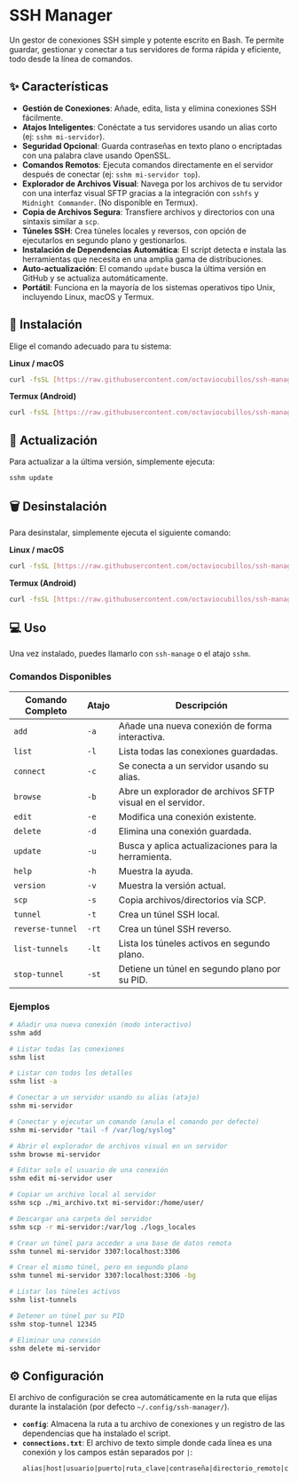 # SSH Manager

Un gestor de conexiones SSH simple y potente escrito en Bash. Te permite guardar, gestionar y conectar a tus servidores de forma rápida y eficiente, todo desde la línea de comandos.

## ✨ Características

- **Gestión de Conexiones**: Añade, edita, lista y elimina conexiones SSH fácilmente.
- **Atajos Inteligentes**: Conéctate a tus servidores usando un alias corto (ej: `sshm mi-servidor`).
- **Seguridad Opcional**: Guarda contraseñas en texto plano o encriptadas con una palabra clave usando OpenSSL.
- **Comandos Remotos**: Ejecuta comandos directamente en el servidor después de conectar (ej: `sshm mi-servidor top`).
- **Explorador de Archivos Visual**: Navega por los archivos de tu servidor con una interfaz visual SFTP gracias a la integración con `sshfs` y `Midnight Commander`. (No disponible en Termux).
- **Copia de Archivos Segura**: Transfiere archivos y directorios con una sintaxis similar a `scp`.
- **Túneles SSH**: Crea túneles locales y reversos, con opción de ejecutarlos en segundo plano y gestionarlos.
- **Instalación de Dependencias Automática**: El script detecta e instala las herramientas que necesita en una amplia gama de distribuciones.
- **Auto-actualización**: El comando `update` busca la última versión en GitHub y se actualiza automáticamente.
- **Portátil**: Funciona en la mayoría de los sistemas operativos tipo Unix, incluyendo Linux, macOS y Termux.

## 🚀 Instalación

Elige el comando adecuado para tu sistema:

**Linux / macOS**
```bash
curl -fsSL [https://raw.githubusercontent.com/octaviocubillos/ssh-manage/master/install.sh](https://raw.githubusercontent.com/octaviocubillos/ssh-manage/master/install.sh) | sudo bash
```

**Termux (Android)**
```bash
curl -fsSL [https://raw.githubusercontent.com/octaviocubillos/ssh-manage/master/install.sh](https://raw.githubusercontent.com/octaviocubillos/ssh-manage/master/install.sh) | bash
```

## 🔄 Actualización

Para actualizar a la última versión, simplemente ejecuta:
```bash
sshm update
```

## 🗑️ Desinstalación

Para desinstalar, simplemente ejecuta el siguiente comando:

**Linux / macOS**
```bash
curl -fsSL [https://raw.githubusercontent.com/octaviocubillos/ssh-manage/master/uninstall.sh](https://raw.githubusercontent.com/octaviocubillos/ssh-manage/master/uninstall.sh) | sudo bash
```

**Termux (Android)**
```bash
curl -fsSL [https://raw.githubusercontent.com/octaviocubillos/ssh-manage/master/uninstall.sh](https://raw.githubusercontent.com/octaviocubillos/ssh-manage/master/uninstall.sh) | bash
```


## 💻 Uso

Una vez instalado, puedes llamarlo con `ssh-manage` o el atajo `sshm`.

### Comandos Disponibles

| Comando Completo | Atajo | Descripción                                                 |
| ---------------- | ----- | ----------------------------------------------------------- |
| `add`            | `-a`  | Añade una nueva conexión de forma interactiva.              |
| `list`           | `-l`  | Lista todas las conexiones guardadas.                       |
| `connect`        | `-c`  | Se conecta a un servidor usando su alias.                   |
| `browse`         | `-b`  | Abre un explorador de archivos SFTP visual en el servidor.  |
| `edit`           | `-e`  | Modifica una conexión existente.                            |
| `delete`         | `-d`  | Elimina una conexión guardada.                              |
| `update`         | `-u`  | Busca y aplica actualizaciones para la herramienta.         |
| `help`           | `-h`  | Muestra la ayuda.                                           |
| `version`        | `-v`  | Muestra la versión actual.                                  |
| `scp`            | `-s`  | Copia archivos/directorios vía SCP.                         |
| `tunnel`         | `-t`  | Crea un túnel SSH local.                                    |
| `reverse-tunnel` | `-rt` | Crea un túnel SSH reverso.                                  |
| `list-tunnels`   | `-lt` | Lista los túneles activos en segundo plano.                 |
| `stop-tunnel`    | `-st` | Detiene un túnel en segundo plano por su PID.               |

### Ejemplos

```bash
# Añadir una nueva conexión (modo interactivo)
sshm add

# Listar todas las conexiones
sshm list

# Listar con todos los detalles
sshm list -a

# Conectar a un servidor usando su alias (atajo)
sshm mi-servidor

# Conectar y ejecutar un comando (anula el comando por defecto)
sshm mi-servidor "tail -f /var/log/syslog"

# Abrir el explorador de archivos visual en un servidor
sshm browse mi-servidor

# Editar solo el usuario de una conexión
sshm edit mi-servidor user

# Copiar un archivo local al servidor
sshm scp ./mi_archivo.txt mi-servidor:/home/user/

# Descargar una carpeta del servidor
sshm scp -r mi-servidor:/var/log ./logs_locales

# Crear un túnel para acceder a una base de datos remota
sshm tunnel mi-servidor 3307:localhost:3306

# Crear el mismo túnel, pero en segundo plano
sshm tunnel mi-servidor 3307:localhost:3306 -bg

# Listar los túneles activos
sshm list-tunnels

# Detener un túnel por su PID
sshm stop-tunnel 12345

# Eliminar una conexión
sshm delete mi-servidor
```

## ⚙️ Configuración

El archivo de configuración se crea automáticamente en la ruta que elijas durante la instalación (por defecto `~/.config/ssh-manager/`).

- **`config`**: Almacena la ruta a tu archivo de conexiones y un registro de las dependencias que ha instalado el script.
- **`connections.txt`**: El archivo de texto simple donde cada línea es una conexión y los campos están separados por `|`:
  ```
  alias|host|usuario|puerto|ruta_clave|contraseña|directorio_remoto|comando_defecto|
  
```

